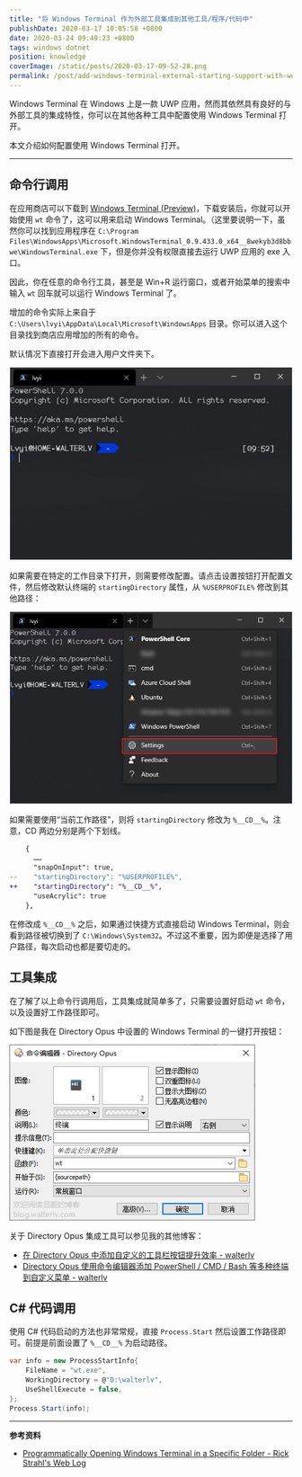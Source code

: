 ```yaml
---
title: "将 Windows Terminal 作为外部工具集成到其他工具/程序/代码中"
publishDate: 2020-03-17 10:05:58 +0800
date: 2020-03-24 09:49:23 +0800
tags: windows dotnet
position: knowledge
coverImage: /static/posts/2020-03-17-09-52-28.png
permalink: /post/add-windows-terminal-external-starting-support-with-working-directory.html
---
```


Windows Terminal 在 Windows 上是一款 UWP 应用，然而其依然具有良好的与外部工具的集成特性，你可以在其他各种工具中配置使用 Windows Terminal 打开。

本文介绍如何配置使用 Windows Terminal 打开。

---

<div id="toc"></div>

## 命令行调用

在应用商店可以下载到 [Windows Terminal (Preview)](https://www.microsoft.com/store/productId/9N0DX20HK701)，下载安装后，你就可以开始使用 `wt` 命令了，这可以用来启动 Windows Terminal。（这里要说明一下，虽然你可以找到应用程序在 `C:\Program Files\WindowsApps\Microsoft.WindowsTerminal_0.9.433.0_x64__8wekyb3d8bbwe\WindowsTerminal.exe` 下，但是你并没有权限直接去运行 UWP 应用的 exe 入口。

因此，你在任意的命令行工具，甚至是 Win+R 运行窗口，或者开始菜单的搜索中输入 `wt` 回车就可以运行 Windows Terminal 了。

增加的命令实际上来自于 `C:\Users\lvyi\AppData\Local\Microsoft\WindowsApps` 目录。你可以进入这个目录找到商店应用增加的所有的命令。

默认情况下直接打开会进入用户文件夹下。

![默认打开](/static/posts/2020-03-17-09-52-28.png)

如果需要在特定的工作目录下打开，则需要修改配置。请点击设置按钮打开配置文件，然后修改默认终端的 `startingDirectory` 属性，从 `%USERPROFILE%` 修改到其他路径：

![打开设置](/static/posts/2020-03-17-09-53-59.png)

如果需要使用“当前工作路径”，则将 `startingDirectory` 修改为 `%__CD__%`。注意，CD 两边分别是两个下划线。

```diff
    {
      ……
      "snapOnInput": true,
--    "startingDirectory": "%USERPROFILE%",
++    "startingDirectory": "%__CD__%",
      "useAcrylic": true
    },
```

在修改成 `%__CD__%` 之后，如果通过快捷方式直接启动 Windows Terminal，则会看到路径被切换到了 `C:\Windows\System32`。不过这不重要，因为即便是选择了用户路径，每次启动也都是要切走的。

## 工具集成

在了解了以上命令行调用后，工具集成就简单多了，只需要设置好启动 `wt` 命令，以及设置好工作路径即可。

如下图是我在 Directory Opus 中设置的 Windows Terminal 的一键打开按钮：

![在 Directory Opus 中设置](/static/posts/2020-03-17-10-02-46.png)

关于 Directory Opus 集成工具可以参见我的其他博客：

- [在 Directory Opus 中添加自定义的工具栏按钮提升效率 - walterlv](https://blog.walterlv.com/post/directory-opus-custom-toolbar-buttons.html)
- [Directory Opus 使用命令编辑器添加 PowerShell / CMD / Bash 等多种终端到自定义菜单 - walterlv](https://blog.walterlv.com/post/directory-opus-integrate-with-terminals.html)

## C# 代码调用

使用 C# 代码启动的方法也非常常规，直接 `Process.Start` 然后设置工作路径即可。前提是前面设置了 `%__CD__%` 为启动路径。

```csharp
var info = new ProcessStartInfo{
    FileName = "wt.exe",
    WorkingDirectory = @"D:\walterlv",
    UseShellExecute = false,
};
Process.Start(info);
```

---

**参考资料**

- [Programmatically Opening Windows Terminal in a Specific Folder - Rick Strahl's Web Log](https://weblog.west-wind.com/posts/2019/Sep/03/Programmatically-Opening-Windows-Terminal-in-a-Specific-Folder)


